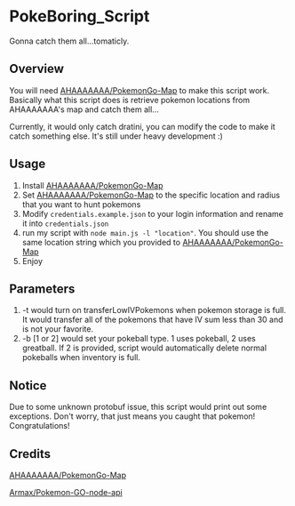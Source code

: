 # PokeBoring_Script
Gonna catch them all...tomaticly.

## Overview
You will need [AHAAAAAAA/PokemonGo-Map](https://github.com/AHAAAAAAA/PokemonGo-Map) to make this script work. Basically what this script does is retrieve pokemon locations from AHAAAAAAA's map and catch them all...

Currently, it would only catch dratini, you can modify the code to make it catch something else. It's still under heavy development :)

## Usage
  1. Install [AHAAAAAAA/PokemonGo-Map](https://github.com/AHAAAAAAA/PokemonGo-Map)
  2. Set [AHAAAAAAA/PokemonGo-Map](https://github.com/AHAAAAAAA/PokemonGo-Map) to the specific location and radius that you want to hunt pokemons
  3. Modify `credentials.example.json` to your login information and rename it into `credentials.json`
  4. run my script with `node main.js -l "location"`. You should use the same location string which you provided to [AHAAAAAAA/PokemonGo-Map](https://github.com/AHAAAAAAA/PokemonGo-Map)
  5. Enjoy

## Parameters
  1. -t would turn on transferLowIVPokemons when pokemon storage is full. It would transfer all of the pokemons that have IV sum less than 30 and is not your favorite.
  2. -b [1 or 2] would set your pokeball type. 1 uses pokeball, 2 uses greatball. If 2 is provided, script would automatically delete normal pokeballs when inventory is full.

## Notice
Due to some unknown protobuf issue, this script would print out some exceptions. Don't worry, that just means you caught that pokemon! Congratulations!

## Credits
[AHAAAAAAA/PokemonGo-Map](https://github.com/AHAAAAAAA/PokemonGo-Map)

[Armax/Pokemon-GO-node-api](https://github.com/Armax/Pokemon-GO-node-api/)
